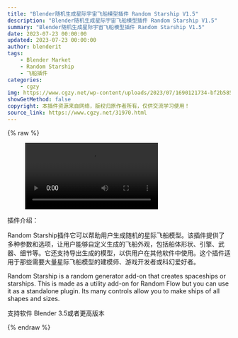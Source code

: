 ```yaml
---
title: "Blender随机生成星际宇宙飞船模型插件 Random Starship V1.5"
description: "Blender随机生成星际宇宙飞船模型插件 Random Starship V1.5"
summary: "Blender随机生成星际宇宙飞船模型插件 Random Starship V1.5"
date: 2023-07-23 00:00:00
updated: 2023-07-23 00:00:00
author: blenderit
tags: 
    - Blender Market
    - Random Starship
    - 飞船插件
categories:
    - cgzy
img: https://www.cgzy.net/wp-content/uploads/2023/07/1690121734-bf2b585aaeb7a04.webp
showGetMethod: false
copyright: 本插件资源来自网络，版权归原作者所有，仅供交流学习使用！
source_link: https://www.cgzy.net/31970.html
---
```


{% raw %}
<figure class="wp-block-video aligncenter"><video controls src="https://cloud.video.taobao.com/play/u/717183932/p/1/e/6/t/1/419756844070.mp4"></video></figure><div class="wp-block-pandastudio-title"><div class="title_style_01"><p>插件介绍：</p></div></div><p class="is-style-text-indent-2em">Random Starship插件它可以帮助用户生成随机的星际飞船模型。该插件提供了多种参数和选项，让用户能够自定义生成的飞船外观，包括船体形状、引擎、武器、细节等。它还支持导出生成的模型，以供用户在其他软件中使用。这个插件适用于那些需要大量星际飞船模型的建模师、游戏开发者或科幻爱好者。</p><p>Random Starship is a random generator add-on that creates spaceships or starships. This is made as a utility add-on for Random Flow but you can use it as a standalone plugin. Its many controls allow you to make ships of all shapes and sizes.</p><div class="wp-block-pandastudio-tips"><div class="tip success "><p>支持软件 Blender 3.5或者更高版本</p>
</div></div>
<div style="display: none">cgzy</div>
{% endraw %}